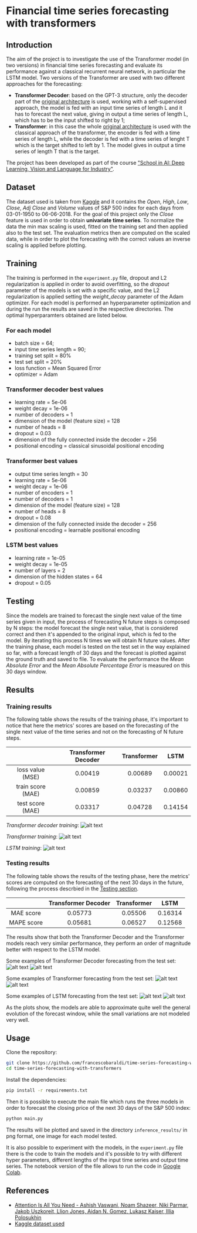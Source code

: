 # Financial time series forecasting with transformers

## Introduction

The aim of the project is to investigate the use of the Transformer model (in two versions) in financial time series forecasting and evaluate its performance against a classical recurrent neural network, in particular the LSTM model. Two versions of the Transformer are used with two different approaches for the forecasting:

- **Transformer Decoder**: based on the GPT-3 structure, only the decoder part of the [original architecture](https://arxiv.org/abs/1706.03762) is used, working with a self-supervised approach, the model is fed with an input time series of length L and it has to forecast the next value, giving in output a time series of length L, which has to be the input shifted to right by 1;
- **Transformer**: in this case the whole [original architecture](https://arxiv.org/abs/1706.03762) is used with the classical approach of the transformer, the encoder is fed with a time series of length L, while the decoder is fed with a time series of lenght T which is the target shifted to left by 1. The model gives in output a time series of length T that is the target.

The project has been developed as part of the course ["School in AI: Deep Learning, Vision and Language for Industry"](https://aischools.it/).

## Dataset

The dataset used is taken from [Kaggle](https://www.kaggle.com/datasets/benjibb/sp500-since-1950) and it contains the *Open*, *High*, *Low*, *Close*, *Adj Close* and *Volume* values of S&P 500 index for each days from 03-01-1950 to 06-06-2018. For the goal of this project only the *Close* feature is used in order to obtain **univariate time series**.
To normalize the data the min max scaling is used, fitted on the training set and then applied also to the test set. The evaluation metrics then are computed on the scaled data, while in order to plot the forecasting with the correct values an inverse scaling is  applied before plotting.

## Training

The training is performed in the `experiment.py` file, dropout and L2 regularization is applied in order to avoid overfitting, so the *dropout* parameter of the models is set with a specific value, and the L2 regularization is applied setting the *weight_decay* parameter of the Adam optimizer. For each model is performed an hyperparameter optimization and during the run the results are saved in the respective directories. The optimal hyperparamters obtained are listed below.

### For each model

- batch size = 64;
- input time series length = 90;
- training set split = 80%
- test set split = 20%
- loss function = Mean Squared Error
- optimizer = Adam

### Transformer decoder best values

- learning rate = 5e-06
- weight decay = 1e-06
- number of decoders = 1
- dimension of the model (feature size) = 128
- number of heads = 8
- dropout = 0.03
- dimension of the fully connected inside the decoder = 256
- positional encoding = classical sinusoidal positional encoding

### Transformer best values

- output time series length = 30
- learning rate = 5e-06
- weight decay = 1e-06
- number of encoders = 1
- number of decoders = 1
- dimension of the model (feature size) = 128
- number of heads = 8
- dropout = 0.08
- dimension of the fully connected inside the decoder = 256
- positional encoding = learnable positional encoding

### LSTM best values

- learning rate = 1e-05
- weight decay = 1e-05
- number of layers = 2
- dimension of the hidden states = 64
- dropout = 0.05

## Testing

Since the models are trained to forecast the single next value of the time series given in input, the process of forecasting N future steps is composed by N steps: the model forecast the single next value, that is considered correct and then it's appended to the original input, which is fed to the model. By iterating this process N times we will obtain N future values.
After the training phase, each model is tested on the test set in the way explained so far, with a forecast length of 30 days and the forecast is plotted against the ground truth and saved to file.
To evaluate the performance the *Mean Absolute Error* and the *Mean Absolute Percentage Error* is measured on this 30 days window.

## Results

### Training results

The following table shows the results of the training phase, it's important to notice that here the metrics' scores are based on the forecasting of the single next value of the time series and not on the forecasting of N future steps.

|                   | Transformer Decoder | Transformer | LSTM    |
|:-----------------:|:-------------------:|:-----------:|:-------:|
| loss value (MSE)  | 0.00419             | 0.00689     | 0.00021 |
| train score (MAE) | 0.00859             | 0.03237     | 0.00860 |
| test score (MAE)  | 0.03317             | 0.04728     | 0.14154 |

*Transformer decoder training*:
![alt text](images/training_transformer_decoder.png "Transformer decoder training")

*Transformer training*:
![alt text](images/training_transformer.png "Transformer training")

*LSTM training*:
![alt text](images/training_lstm.png "LSTM training")

### Testing results

The following table shows the results of the testing phase, here the metrics' scores are computed on the forecasting of the next 30 days in the future, following the process descrbied in the [Testing section](#testing).

|            | Transformer Decoder | Transformer | LSTM    |
|:----------:|:-------------------:|:-----------:|:-------:|
| MAE score  | 0.05773             | 0.05506     | 0.16314 |
| MAPE score | 0.05681             | 0.06527     | 0.12568 |

The results show that both the Transformer Decoder and the Transformer models reach very similar performance, they perform an order of magnitude better with respect to the LSTM model.

Some examples of Transformer Decoder forecasting from the test set:
![alt text](images/prediction_transformer_decoder_1.png "Transformer forecast example")
![alt text](images/prediction_transformer_decoder_2.png "Transformer forecast example")

Some examples of Transformer forecasting from the test set:
![alt text](images/prediction_transformer_1.png "Transformer forecast example")
![alt text](images/prediction_transformer_2.png "Transformer forecast example")

Some examples of LSTM forecasting from the test set:
![alt text](images/prediction_lstm_1.png "Transformer forecast example")
![alt text](images/prediction_lstm_2.png "Transformer forecast example")

As the plots show, the models are able to approximate quite well the general evolution of the forecast window, while the small variations are not modeled very well.

## Usage

Clone the repository:

```bash
git clone https://github.com/francescobaraldi/time-series-forecasting-with-transformers.git
cd time-series-forecasting-with-transformers
```

Install the dependencies:

```bash
pip install -r requirements.txt
```

Then it is possible to execute the main file which runs the three models in order to forecast the closing price of the next 30 days of the S&P 500 index:

```bash
python main.py
```

The results will be plotted and saved in the directory `inference_results/` in png format, one image for each model tested.

It is also possible to experiment with the models, in the `experiment.py` file there is the code to train the models and it's possible to try with different hyper parameters, different lengths of the input time series and output time series. The notebook version of the file allows to run the code in [Google Colab](https://colab.research.google.com/).

## References

- [Attention Is All You Need - Ashish Vaswani, Noam Shazeer, Niki Parmar, Jakob Uszkoreit, Llion Jones, Aidan N. Gomez, Lukasz Kaiser, Illia Polosukhin](https://arxiv.org/abs/1706.03762)
- [Kaggle dataset used](https://www.kaggle.com/datasets/benjibb/sp500-since-1950)
